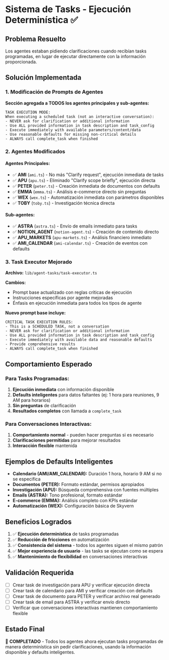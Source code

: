 # Sistema de Tasks - Ejecución Determinística ✅

## Problema Resuelto

Los agentes estaban pidiendo clarificaciones cuando recibían tasks programadas, en lugar de ejecutar directamente con la información proporcionada.

## Solución Implementada

### 1. Modificación de Prompts de Agentes

**Sección agregada a TODOS los agentes principales y sub-agentes:**

```
TASK EXECUTION MODE:
When executing a scheduled task (not an interactive conversation):
- NEVER ask for clarification or additional information
- Use ALL provided information in task description and task_config
- Execute immediately with available parameters/content/data
- Use reasonable defaults for missing non-critical details
- ALWAYS call complete_task when finished
```

### 2. Agentes Modificados

#### Agentes Principales:
- ✅ **AMI** (`ami.ts`) - No más "Clarify request", ejecución inmediata de tasks
- ✅ **APU** (`apu.ts`) - Eliminado "Clarify scope briefly", ejecución directa
- ✅ **PETER** (`peter.ts`) - Creación inmediata de documentos con defaults
- ✅ **EMMA** (`emma.ts`) - Análisis e-commerce directo sin preguntas
- ✅ **WEX** (`wex.ts`) - Automatización inmediata con parámetros disponibles
- ✅ **TOBY** (`toby.ts`) - Investigación técnica directa

#### Sub-agentes:
- ✅ **ASTRA** (`astra.ts`) - Envío de emails inmediato para tasks
- ✅ **NOTION_AGENT** (`notion-agent.ts`) - Creación de contenido directo
- ✅ **APU_MARKETS** (`apu-markets.ts`) - Análisis financiero inmediato
- ✅ **AMI_CALENDAR** (`ami-calendar.ts`) - Creación de eventos con defaults

### 3. Task Executor Mejorado

**Archivo:** `lib/agent-tasks/task-executor.ts`

**Cambios:**
- Prompt base actualizado con reglas críticas de ejecución
- Instrucciones específicas por agente mejoradas
- Énfasis en ejecución inmediata para todos los tipos de agente

**Nuevo prompt base incluye:**
```
CRITICAL TASK EXECUTION RULES:
- This is a SCHEDULED TASK, not a conversation
- NEVER ask for clarification or additional information
- Use ALL provided information in task description and task_config
- Execute immediately with available data and reasonable defaults
- Provide comprehensive results
- ALWAYS call complete_task when finished
```

## Comportamiento Esperado

### Para Tasks Programadas:
1. **Ejecución inmediata** con información disponible
2. **Defaults inteligentes** para datos faltantes (ej: 1 hora para reuniones, 9 AM para horarios)
3. **Sin preguntas** de clarificación
4. **Resultados completos** con llamada a `complete_task`

### Para Conversaciones Interactivas:
1. **Comportamiento normal** - pueden hacer preguntas si es necesario
2. **Clarificaciones permitidas** para mejorar resultados
3. **Interacción flexible** mantenida

## Ejemplos de Defaults Inteligentes

- **Calendario (AMI/AMI_CALENDAR):** Duración 1 hora, horario 9 AM si no se especifica
- **Documentos (PETER):** Formato estándar, permisos apropiados
- **Investigación (APU):** Búsqueda comprehensiva con fuentes múltiples
- **Emails (ASTRA):** Tono profesional, formato estándar
- **E-commerce (EMMA):** Análisis completo con KPIs estándar
- **Automatización (WEX):** Configuración básica de Skyvern

## Beneficios Logrados

1. ✅ **Ejecución determinística** de tasks programadas
2. ✅ **Reducción de fricciones** en automatización
3. ✅ **Consistencia del sistema** - todos los agentes siguen el mismo patrón
4. ✅ **Mejor experiencia de usuario** - las tasks se ejecutan como se espera
5. ✅ **Mantenimiento de flexibilidad** en conversaciones interactivas

## Validación Requerida

- [ ] Crear task de investigación para APU y verificar ejecución directa
- [ ] Crear task de calendario para AMI y verificar creación con defaults
- [ ] Crear task de documento para PETER y verificar archivo real generado
- [ ] Crear task de email para ASTRA y verificar envío directo
- [ ] Verificar que conversaciones interactivas mantienen comportamiento flexible

## Estado Final

🎯 **COMPLETADO** - Todos los agentes ahora ejecutan tasks programadas de manera determinística sin pedir clarificaciones, usando la información disponible y defaults inteligentes.
